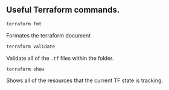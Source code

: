 ## Useful Terraform commands.

```bash
terraform fmt
```

Formates the terraform document

```bash
terraform validate
```

Validate all of the `.tf` files within the folder.

```bash
terraform show
```

Shows all of the resources that the current TF state is tracking.